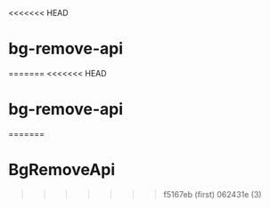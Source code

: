 <<<<<<< HEAD
# bg-remove-api
=======
<<<<<<< HEAD
# bg-remove-api
=======
# BgRemoveApi
>>>>>>> f5167eb (first)
>>>>>>> 062431e (3)
